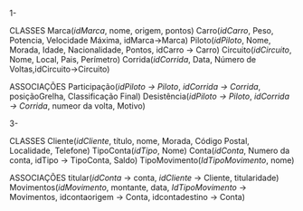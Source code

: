 1-

CLASSES
Marca(*idMarca*, nome, origem, pontos)
Carro(*idCarro*, Peso, Potencia, Velocidade Máxima, idMarca->Marca)
Piloto(*idPiloto*, Nome, Morada, Idade, Nacionalidade, Pontos, idCarro -> Carro)
Circuito(*idCircuito*, Nome, Local, Pais, Perímetro)
Corrida(*idCorrida*, Data, Número de Voltas,idCircuito->Circuito)

ASSOCIAÇÕES
Participação(*idPiloto -> Piloto*, *idCorrida -> Corrida*, posiçãoGrelha, Classificação Final)
Desistência(*idPiloto -> Piloto*, *idCorrida -> Corrida*, numeor da volta, Motivo)



3-

CLASSES
Cliente(*idCliente*, título, nome, Morada, Código Postal, Localidade, Telefone)
TipoConta(*idTipo*, Nome)
Conta(*idConta*, Numero da conta, idTipo -> TipoConta, Saldo)
TipoMovimento(*IdTipoMovimento*, nome)

ASSOCIAÇÕES
titular(*idConta* -> conta, *idCliente* -> Cliente, titularidade)
Movimentos(*idMovimento*, montante, data, *IdTipoMovimento* -> Movimentos, idcontaorigem -> Conta, idcontadestino -> Conta)


